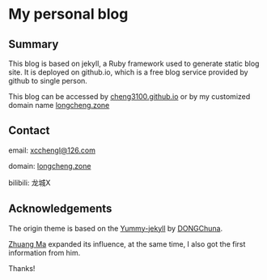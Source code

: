 # My personal blog

## Summary 

This blog is based on jekyll, a Ruby framework used to generate static blog site. It is deployed on github.io, which is a free blog service provided by github to single person.

This blog can be accessed by [cheng3100.github.io](https://cheng3100.github.io) or by my customized domain name [longcheng.zone](https://longcheng.zone)

## Contact

email: xcchengl@126.com

domain: [longcheng.zone](https://longcheng.zone)

bilibili: 龙城X

## Acknowledgements

The origin theme is based on the [Yummy-jekyll](https://github.com/DONGChuan/Yummy-Jekyll) by [DONGChuna](https://dongchuan.github.io).

[Zhuang Ma](https://github.com/mzlogin) expanded its influence, at the same time, I also got the first information from him.


Thanks!
